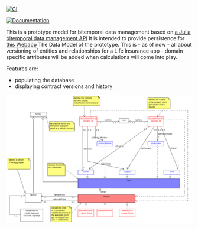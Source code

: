 [![CI](https://github.com/michaelfliegner/LifeInsuranceDataModel.jl/actions/workflows/CI.yml/badge.svg)](https://github.com/michaelfliegner/LifeInsuranceDataModel.jl/actions/workflows/CI.yml)

[![Documentation](https://github.com/michaelfliegner/LifeInsuranceDataModel.jl/actions/workflows/Documentation.yml/badge.svg)](https://github.com/michaelfliegner/LifeInsuranceDataModel.jl/actions/workflows/Documentation.yml)

This is a prototype model for bitemporal data management based on [a Julia bitemporal data management API](https://github.com/michaelfliegner/BitemporalPostgres.jl)
It is intended to provide persistence for [this Webapp](https://github.com/michaelfliegner/BitemporalReactive.jl)
The Data Model of the prototype. This is - as of now - all about versioning of entities and relationships for a Life Insurance app - domain specific attributes will be added when calculations will come into play.

Features are: 
- populating the database 
- displaying contract versions and history

![UML Model](docs/src/BitemporalModel.uxf.png)
 

  
